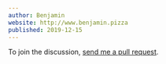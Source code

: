 ```yaml
---
author: Benjamin
website: http://www.benjamin.pizza
published: 2019-12-15
---
```


To join the discussion, <a href="https://github.com/benjamin-hodgson/benjamin-hodgson.github.io/blob/live/comments/2019-12-15-generic-unification-with-sawmill/example.md">send me a pull request</a>.

